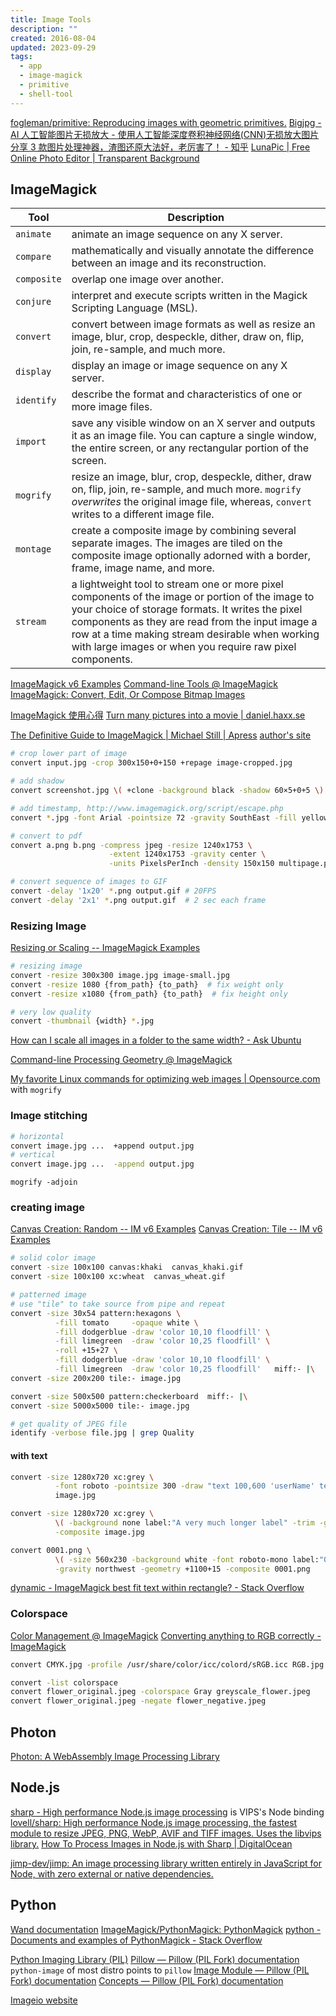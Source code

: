 ```yaml
---
title: Image Tools
description: ""
created: 2016-08-04
updated: 2023-09-29
tags:
  - app
  - image-magick
  - primitive
  - shell-tool
---
```


[fogleman/primitive: Reproducing images with geometric primitives.](https://github.com/fogleman/primitive)
[Bigjpg - AI 人工智能图片无损放大 - 使用人工智能深度卷积神经网络(CNN)无损放大图片](https://bigjpg.com/)
[分享 3 款图片处理神器，渣图还原大法好，老厉害了！ - 知乎](https://zhuanlan.zhihu.com/p/61399728)
[LunaPic | Free Online Photo Editor | Transparent Background](https://www7.lunapic.com/editor/?action=transparent)

## ImageMagick

| Tool        | Description                                                                                                                                                                                                                                                                                                             |
| ----------- | ----------------------------------------------------------------------------------------------------------------------------------------------------------------------------------------------------------------------------------------------------------------------------------------------------------------------- |
| `animate`   | animate an image sequence on any X server.                                                                                                                                                                                                                                                                              |
| `compare`   | mathematically and visually annotate the difference between an image and its reconstruction.                                                                                                                                                                                                                            |
| `composite` | overlap one image over another.                                                                                                                                                                                                                                                                                         |
| `conjure`   | interpret and execute scripts written in the Magick Scripting Language (MSL).                                                                                                                                                                                                                                           |
| `convert`   | convert between image formats as well as resize an image, blur, crop, despeckle, dither, draw on, flip, join, re-sample, and much more.                                                                                                                                                                                 |
| `display`   | display an image or image sequence on any X server.                                                                                                                                                                                                                                                                     |
| `identify`  | describe the format and characteristics of one or more image files.                                                                                                                                                                                                                                                     |
| `import`    | save any visible window on an X server and outputs it as an image file. You can capture a single window, the entire screen, or any rectangular portion of the screen.                                                                                                                                                   |
| `mogrify`   | resize an image, blur, crop, despeckle, dither, draw on, flip, join, re-sample, and much more. `mogrify` _overwrites_ the original image file, whereas, `convert` writes to a different image file.                                                                                                                     |
| `montage`   | create a composite image by combining several separate images. The images are tiled on the composite image optionally adorned with a border, frame, image name, and more.                                                                                                                                               |
| `stream`    | a lightweight tool to stream one or more pixel components of the image or portion of the image to your choice of storage formats. It writes the pixel components as they are read from the input image a row at a time making stream desirable when working with large images or when you require raw pixel components. |

[ImageMagick v6 Examples](http://www.imagemagick.org/Usage/)
[Command-line Tools @ ImageMagick](http://www.imagemagick.org/script/command-line-tools.php)
[ImageMagick: Convert, Edit, Or Compose Bitmap Images](http://www.imagemagick.org/script/index.php)

[ImageMagick 使用心得](http://www.charry.org/docs/linux/ImageMagick/ImageMagick.html)
[Turn many pictures into a movie | daniel.haxx.se](https://daniel.haxx.se/blog/2016/03/11/turn-many-pictures-into-a-movie/)

[The Definitive Guide to ImageMagick | Michael Still | Apress](http://www.apress.com/us/book/9781590595909) [author's site](http://www.stillhq.com/imagemagick/book/)

```sh
# crop lower part of image
convert input.jpg -crop 300x150+0+150 +repage image-cropped.jpg

# add shadow
convert screenshot.jpg \( +clone -background black -shadow 60×5+0+5 \) +swap -background white -layers merge +repage shadow.jpg

# add timestamp, http://www.imagemagick.org/script/escape.php
convert *.jpg -font Arial -pointsize 72 -gravity SouthEast -fill yellow -annotate +100+100 %[exif:datetime] output-%d.jpg

# convert to pdf
convert a.png b.png -compress jpeg -resize 1240x1753 \
                      -extent 1240x1753 -gravity center \
                      -units PixelsPerInch -density 150x150 multipage.pdf

# convert sequence of images to GIF
convert -delay '1x20' *.png output.gif # 20FPS
convert -delay '2x1' *.png output.gif  # 2 sec each frame
```

### Resizing Image

[Resizing or Scaling -- ImageMagick Examples](https://www.imagemagick.org/Usage/resize/)

```sh
# resizing image
convert -resize 300x300 image.jpg image-small.jpg
convert -resize 1080 {from_path} {to_path}  # fix weight only
convert -resize x1080 {from_path} {to_path}  # fix height only

# very low quality
convert -thumbnail {width} *.jpg
```

[How can I scale all images in a folder to the same width? - Ask Ubuntu](https://askubuntu.com/questions/135477/how-can-i-scale-all-images-in-a-folder-to-the-same-width)

[Command-line Processing Geometry @ ImageMagick](http://www.imagemagick.org/script/command-line-processing.php#geometry)

[My favorite Linux commands for optimizing web images | Opensource.com](https://opensource.com/article/21/12/optimize-web-images-linux) with `mogrify`

### Image stitching

```sh
# horizontal
convert image.jpg ...  +append output.jpg
# vertical
convert image.jpg ...  -append output.jpg
```

`mogrify -adjoin`

### creating image

[Canvas Creation: Random -- IM v6 Examples](https://legacy.imagemagick.org/Usage/canvas/#random)
[Canvas Creation: Tile -- IM v6 Examples](https://legacy.imagemagick.org/Usage/canvas/#tile)

```sh
# solid color image
convert -size 100x100 canvas:khaki  canvas_khaki.gif
convert -size 100x100 xc:wheat  canvas_wheat.gif

# patterned image
# use "tile" to take source from pipe and repeat
convert -size 30x54 pattern:hexagons \
          -fill tomato     -opaque white \
          -fill dodgerblue -draw 'color 10,10 floodfill' \
          -fill limegreen  -draw 'color 10,25 floodfill' \
          -roll +15+27 \
          -fill dodgerblue -draw 'color 10,10 floodfill' \
          -fill limegreen  -draw 'color 10,25 floodfill'   miff:- |\
convert -size 200x200 tile:- image.jpg

convert -size 500x500 pattern:checkerboard  miff:- |\
convert -size 5000x5000 tile:- image.jpg
```

```sh
# get quality of JPEG file
identify -verbose file.jpg | grep Quality
```

#### with text

```sh
convert -size 1280x720 xc:grey \
          -font roboto -pointsize 300 -draw "text 100,600 'userName' text 100,300 'userTitle'"  \
          image.jpg

convert -size 1280x720 xc:grey \
          \( -background none label:"A very much longer label" -trim -gravity center \) \
          -composite image.jpg

convert 0001.png \
          \( -size 560x230 -background white -font roboto-mono label:"0001" -trim -gravity center -extent 560x230 \) \
          -gravity northwest -geometry +1100+15 -composite 0001.png
```

[dynamic - ImageMagick best fit text within rectangle? - Stack Overflow](https://stackoverflow.com/questions/39764846/imagemagick-best-fit-text-within-rectangle)

### Colorspace

[Color Management @ ImageMagick](https://imagemagick.org/script/color-management.php)
[Converting anything to RGB correctly - ImageMagick](https://www.imagemagick.org/discourse-server/viewtopic.php?t=16464)

```sh
convert CMYK.jpg -profile /usr/share/color/icc/colord/sRGB.icc RGB.jpg
```

```sh
convert -list colorspace
convert flower_original.jpeg -colorspace Gray greyscale_flower.jpeg
convert flower_original.jpeg -negate flower_negative.jpeg
```

## Photon

[Photon: A WebAssembly Image Processing Library](https://silvia-odwyer.github.io/photon/)

## Node.js

[sharp - High performance Node.js image processing](https://sharp.pixelplumbing.com/) is VIPS's Node binding
[lovell/sharp: High performance Node.js image processing, the fastest module to resize JPEG, PNG, WebP, AVIF and TIFF images. Uses the libvips library.](https://github.com/lovell/sharp)
[How To Process Images in Node.js with Sharp | DigitalOcean](https://www.digitalocean.com/community/tutorials/how-to-process-images-in-node-js-with-sharp)

[jimp-dev/jimp: An image processing library written entirely in JavaScript for Node, with zero external or native dependencies.](https://github.com/jimp-dev/jimp)

## Python

[Wand documentation](http://docs.wand-py.org/en/latest/index.html#)
[ImageMagick/PythonMagick: PythonMagick](https://github.com/ImageMagick/PythonMagick)
[python - Documents and examples of PythonMagick - Stack Overflow](http://stackoverflow.com/questions/1740158/documents-and-examples-of-pythonmagick/5188661#5188661)

[Python Imaging Library (PIL)](http://www.pythonware.com/products/pil/)
[Pillow — Pillow (PIL Fork) documentation](http://pillow.readthedocs.io/en/latest/)
`python-image` of most distro points to `pillow`
[Image Module — Pillow (PIL Fork) documentation](https://pillow.readthedocs.io/en/stable/reference/Image.html)
[Concepts — Pillow (PIL Fork) documentation](https://pillow.readthedocs.io/en/stable/handbook/concepts.html)

[Imageio website](https://imageio.github.io/)
